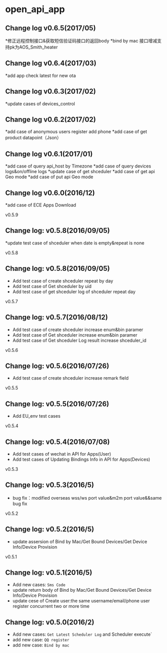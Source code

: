 open_api_app
==========
## Change log v0.6.5(2017/05)
*修正远程控制接口&获取短信验证码接口的返回body
*bind by mac 接口增减支持pk为AOS_Smith_heater

## Change log v0.6.4(2017/03)
*add app check latest for new ota

## Change log v0.6.3(2017/02)
*update cases of devices_control

## Change log v0.6.2(2017/02)
*add case of anonymous users register add phone
*add case of get product datapoint（Json）


## Change log v0.6.1(2017/01)
*add case of query api_host by Timezone
*add case of query devices logs&on/offline logs
*update case of get shceduler
*add case of get api Geo mode
*add case of put api Geo mode

## Change log v0.6.0(2016/12)
*add case of ECE Apps Download 

v0.5.9

## Change log: v0.5.8(2016/09/05)
*update test case of shceduler when date is empty&repeat is none


v0.5.8

## Change log: v0.5.8(2016/09/05)
* Add test case of create shceduler repeat by day 
* Add test case of Get shceduler by uid
* Add test case of get shceduler log of shceduler repeat day

v0.5.7

## Change log: v0.5.7(2016/08/12)
* Add test case of create shceduler increase enum&bin paramer 
* Add test case of Get shceduler increase enum&bin paramer
* Add test case of Get shceduler Log result increase shceduler_id

v0.5.6

## Change log: v0.5.6(2016/07/26)
* Add test case of create shceduler increase remark field

v0.5.5

## Change log: v0.5.5(2016/07/26)
* Add EU_env test cases

v0.5.4

## Change log: v0.5.4(2016/07/08)
* Add test cases of wechat in API for Apps(User)
* Add test cases of Updating Bindings Info in API for Apps(Devices)

v0.5.3

## Change log: v0.5.3(2016/5)
* bug fix：modified overseas wss/ws port value&m2m port value&&same bug fix

v0.5.2

## Change log: v0.5.2(2016/5)
* update assersion of Bind by Mac/Get Bound Devices/Get Device Info/Device Provision


v0.5.1

## Change log: v0.5.1(2016/5)
* Add new cases: `Sms Code` 
* update return body of Bind by Mac/Get Bound Devices/Get Device Info/Device Provision
* update cese of Create user:the same username/email/phone user register concurrent two or more time


## Change log: v0.5.0(2016/2)
* Add new cases: `Get Latest Scheduler Log` and Scheduler execute`
* add new case: `QQ register`
* add new case: `Bind by mac`
